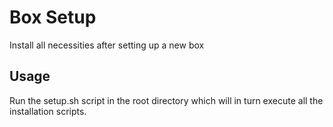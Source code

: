 # Box Setup
Install all necessities after setting up a new box

## Usage
Run the setup.sh script in the root directory which will in turn execute all the installation scripts.
